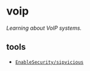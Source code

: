 # voip

_Learning about VoIP systems._

## tools
- [`EnableSecurity/sipvicious`](https://github.com/EnableSecurity/sipvicious)
